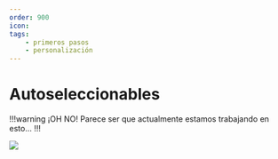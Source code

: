 ```yaml
---
order: 900
icon: 
tags:
    - primeros pasos
    - personalización
---
```


# Autoseleccionables

!!!warning ¡OH NO!
Parece ser que actualmente estamos trabajando en esto...
!!!

![](https://i.pinimg.com/originals/a8/38/83/a83883bc09c956f67033a83d1a1f1240.gif)